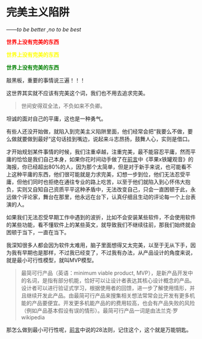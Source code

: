 # 完美主义陷阱

——*to be better ,no to be best*

**<font color=#FF0000>世界上没有完美的东西</font>**

**<font color=#FFFF00>世界上没有完美的东西</font>**

**<font color=#008000>世界上没有完美的东西</font>**

敲黑板，重要的事情说三遍！！！

这世界其实就不应该有完美这个词，我们也不用去追求完美。

>世间安得双全法，不负如来不负卿。

坦诚的面对自己的平庸，这也是一种勇气。

有些人还没开始做，就陷入到完美主义陷阱里面，他们经常会把“我要么不做，要么做就要做到最好“这句话挂到嘴边，说起来斗志昂扬，鼓舞人心，实则是借口。

才开始规划某件事情的时候，我们注重卓越，注重完美，最不能容忍平庸，然而平庸的恰恰是我们自己本身，如果你花时间动手做了在[前言](./README.md)中《苹果x铁罐观音》的海报，你已经超出80%的人，因为那个太简单，但是对于新手来说，也可能看不上这种平庸的东西，他们很可能就是力求完美，幻想一步到位，他们无法忍受平庸，但他们同时也拒绝在通往专业的路上吃苦，以至于他们就陷入到心怀伟大抱负，实则又自知自己资质平平这种矛盾中，无法改变自己，只会一直困顿于此，永远做个评论家，舞台在那里，他永远在台下，认真仔细且生动的评论每一个上台表演的人。

如果我们无法忍受早期工作中遇到的波折，比如不会安装某些软件，不会使用软件的某些功能，看不懂软件上的某些英文，就导致我们不继续往前，那我们始终就会困顿于当下，一直在当下。

我深知很多人都会因为软件太难用，脑子里面想得又太完美，以至于无从下手，因为我有早期也是那样，不过我已经变了，不过我有办法，从产品设计的角度来说，就是最小可行性模型，就叫MVP模型。

>最简可行产品（英语：minimum viable product, MVP），是新产品开发中的名词，是指有部分机能，恰好可以让设计者表达其核心设计概念的产品。设计者可以进行验证式学习，根据使用者的回馈，进一步了解使用情形，并且继续开发此产品。由最简可行产品来搜集相关想法常常会比开发有更多机能的产品要便宜。开发更多机能产品的的费用较高，也会有产品失败的风险（例如产品基本假设有误的情形）。最简可行产品一词是由法兰克·罗wikipedia

那怎么做到最小可行性呢，[前言](./README.md)中说的28法则，记住这个，这个就是万能钥匙。




